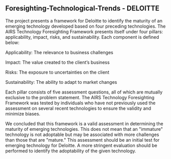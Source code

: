 ## Foresighting-Technological-Trends - DELOITTE

The project presents a framework for Deloitte to identify the maturity of an emerging technology developed based on four preceding technologies. The AIRS Technology Foresighting Framework presents itself under four pillars: applicability, impact, risks, and sustainability. Each component is defined below:

Applicability: The relevance to business challenges

Impact: The value created to the client’s business

Risks: The exposure to uncertainties on the client 

Sustainability: The ability to adapt to market changes

Each pillar consists of five assessment questions, all of which are mutually exclusive to the problem statement. The AIRS Technology Foresighting Framework was tested by individuals who have not previously used the assessment on several recent technologies to ensure the validity and minimize biases.

We concluded that this framework is a valid assessment in determining the maturity of emerging technologies. This does not mean that an "immature" technology is not adoptable but may be associated with more challenges than those that are "mature." This assessment should be an initial test for emerging technology for Deloitte. A more stringent evaluation should be performed to identify the adoptability of the given technology.
